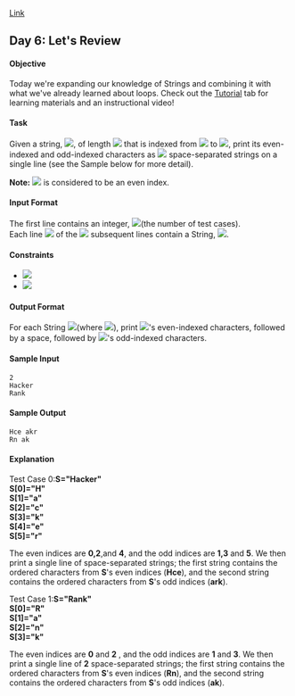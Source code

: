 [Link](https://www.hackerrank.com/challenges/30-review-loop/problem)

## Day 6: Let's Review

#### Objective
Today we're expanding our knowledge of Strings and combining it with what we've already learned about loops. Check out the [Tutorial](https://www.hackerrank.com/challenges/30-review-loop/tutorial) tab for learning materials and an instructional video!

#### Task
Given a string, <img src="https://latex.codecogs.com/svg.latex?\Large&space;S">, of length <img src="https://latex.codecogs.com/svg.latex?\Large&space;N"> that is indexed from <img src="https://latex.codecogs.com/svg.latex?\Large&space;0"> to <img src="https://latex.codecogs.com/svg.latex?\Large&space;N-1">, print its even-indexed and odd-indexed characters as <img src="https://latex.codecogs.com/svg.latex?\Large&space;2"> space-separated strings on a single line (see the Sample below for more detail).

**Note:** <img src="https://latex.codecogs.com/svg.latex?\Large&space;0"> is considered to be an even index.

#### Input Format

The first line contains an integer, <img src="https://latex.codecogs.com/svg.latex?\Large&space;T">(the number of test cases).<br>
Each line <img src="https://latex.codecogs.com/svg.latex?\Large&space;i"> of the <img src="https://latex.codecogs.com/svg.latex?\Large&space;T"> subsequent lines contain a String, <img src="https://latex.codecogs.com/svg.latex?\Large&space;S">.

#### Constraints
- <img src="https://latex.codecogs.com/svg.latex?\Large&space;1\le{T}\le{10}">
- <img src="https://latex.codecogs.com/svg.latex?\Large&space;2\le{length{\;}of{\;}S\le{10000}}">

#### Output Format

For each String <img src="https://latex.codecogs.com/svg.latex?\Large&space;S_j">(where <img src="https://latex.codecogs.com/svg.latex?\Large&space;0\le{j}\le{T-1}">), print <img src="https://latex.codecogs.com/svg.latex?\Large&space;S_j">'s even-indexed characters, followed by a space, followed by <img src="https://latex.codecogs.com/svg.latex?\Large&space;S_j">'s odd-indexed characters.

#### Sample Input
```
2
Hacker
Rank
```
#### Sample Output
```
Hce akr
Rn ak
```
#### Explanation

Test Case 0:**S="Hacker"**<br>
**S[0]="H"**<br>
**S[1]="a"**<br>
**S[2]="c"**<br>
**S[3]="k"**<br>
**S[4]="e"**<br>
**S[5]="r"**<br>

The even indices are **0,2**,and **4**, and the odd indices are **1,3** and **5**. We then print a single line of space-separated strings; the first string contains the ordered characters from **S**'s even indices (**Hce**), and the second string contains the ordered characters from **S**'s odd indices (**ark**).

Test Case 1:**S="Rank"**<br>
**S[0]="R"**<br>
**S[1]="a"**<br>
**S[2]="n"**<br>
**S[3]="k"**<br>

The even indices are **0** and **2** , and the odd indices are **1** and **3**. We then print a single line of **2** space-separated strings; the first string contains the ordered characters from **S**'s even indices (**Rn**), and the second string contains the ordered characters from **S**'s odd indices (**ak**).
